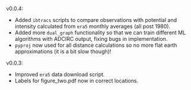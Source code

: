 v0.0.4:
- Added `ibtracs` scripts to compare observations with potential and intensity calculated from `era5` monthly averages (all post 1980).
- Added more `dual_graph` functionality so that we can train different ML algorithms with ADCIRC output, fixing bugs in implementation.
- `pyproj` now used for all distance calculations so no more flat earth approximations (it is a bit slow though)!

v0.0.3:
- Improved `era5` data download script.
- Labels for figure_two.pdf now in correct locations.